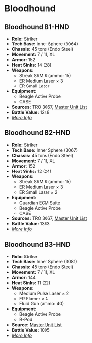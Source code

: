 # Bloodhound
## Bloodhound B1-HND
- **Role:** Striker
- **Tech Base:** Inner Sphere (3064)
- **Chassis:** 45 tons (Endo Steel)
- **Movement:** 7 / 11, XL
- **Armor:** 152
- **Heat Sinks:** 14 (28)
- **Weapons:**
  - Streak SRM 6 (ammo: 15)
  - ER Medium Laser × 3
  - ER Small Laser
- **Equipment:**
  - Beagle Active Probe
  - CASE
- **Sources:** TRO 3067, [Master Unit List](http://masterunitlist.info/Unit/Details/3838/bloodhound-b1-hnd)
- **Battle Value:** 1248
- [*More Info*](bloodhound/bloodhound_b1-hnd.md)

## Bloodhound B2-HND
- **Role:** Striker
- **Tech Base:** Inner Sphere (3067)
- **Chassis:** 45 tons (Endo Steel)
- **Movement:** 7 / 11, XL
- **Armor:** 152
- **Heat Sinks:** 12 (24)
- **Weapons:**
  - Streak SRM 6 (ammo: 15)
  - ER Medium Laser × 3
  - ER Small Laser × 2
- **Equipment:**
  - Guardian ECM Suite
  - Beagle Active Probe
  - CASE
- **Sources:** TRO 3067, [Master Unit List](http://masterunitlist.info/Unit/Details/3839/bloodhound-b2-hnd)
- **Battle Value:** 1363
- [*More Info*](bloodhound/bloodhound_b2-hnd.md)

## Bloodhound B3-HND
- **Role:** Striker
- **Tech Base:** Inner Sphere (3081)
- **Chassis:** 45 tons (Endo Steel)
- **Movement:** 7 / 11, XL
- **Armor:** 144
- **Heat Sinks:** 11 (22)
- **Weapons:**
  - Medium Pulse Laser × 2
  - ER Flamer × 4
  - Fluid Gun (ammo: 40)
- **Equipment:**
  - Beagle Active Probe
  - B-Pod
- **Source:** [Master Unit List](http://masterunitlist.info/Unit/Details/5671/bloodhound-b3-hnd)
- **Battle Value:** 1005
- [*More Info*](bloodhound/bloodhound_b3-hnd.md)

